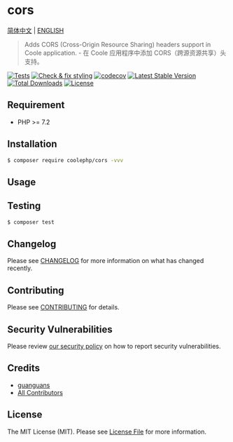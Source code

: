 # cors

[简体中文](README-CN.md) | [ENGLISH](README.md)

> Adds CORS (Cross-Origin Resource Sharing) headers support in Coole application. - 在 Coole 应用程序中添加 CORS（跨源资源共享）头支持。

[![Tests](https://github.com/coolephp/cors/workflows/Tests/badge.svg)](https://github.com/coolephp/cors/actions)
[![Check & fix styling](https://github.com/coolephp/cors/workflows/Check%20&%20fix%20styling/badge.svg)](https://github.com/coolephp/cors/actions)
[![codecov](https://codecov.io/gh/coolephp/cors/branch/main/graph/badge.svg?token=URGFAWS6S4)](https://codecov.io/gh/coolephp/cors)
[![Latest Stable Version](https://poser.pugx.org/coolephp/cors/v)](//packagist.org/packages/coolephp/cors)
[![Total Downloads](https://poser.pugx.org/coolephp/cors/downloads)](//packagist.org/packages/coolephp/cors)
[![License](https://poser.pugx.org/coolephp/cors/license)](//packagist.org/packages/coolephp/cors)

## Requirement

* PHP >= 7.2

## Installation

``` bash
$ composer require coolephp/cors -vvv
```

## Usage

## Testing

``` bash
$ composer test
```

## Changelog

Please see [CHANGELOG](CHANGELOG.md) for more information on what has changed recently.

## Contributing

Please see [CONTRIBUTING](.github/CONTRIBUTING.md) for details.

## Security Vulnerabilities

Please review [our security policy](../../security/policy) on how to report security vulnerabilities.

## Credits

* [guanguans](https://github.com/guanguans)
* [All Contributors](../../contributors)

## License

The MIT License (MIT). Please see [License File](LICENSE) for more information.
